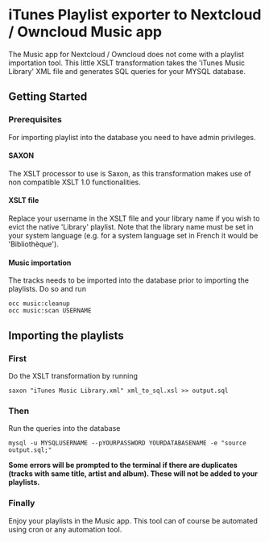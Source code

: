 # iTunes Playlist exporter to Nextcloud / Owncloud Music app

The Music app for Nextcloud / Owncloud does not come with a playlist importation tool. This little XSLT transformation takes the 'iTunes Music Library' XML file and generates SQL queries for your MYSQL database.

## Getting Started


### Prerequisites
For importing playlist into the database you need to have admin privileges. 
#### SAXON
The XSLT processor to use is Saxon, as this transformation makes use of non compatible XSLT 1.0 functionalities.

#### XSLT file
Replace your username in the XSLT file and your library name if you wish to evict the native 'Library' playlist. Note that the library name must be set in your system language (e.g. for a system language set in French it would be 'Bibliothèque').

#### Music importation
The tracks needs to be imported into the database prior to importing the playlists. Do so and run
```
occ music:cleanup
occ music:scan USERNAME
```

## Importing the playlists 



### First

Do the XSLT transformation by running

```
saxon "iTunes Music Library.xml" xml_to_sql.xsl >> output.sql
```

### Then

Run the queries into the database

```
mysql -u MYSQLUSERNAME --pYOURPASSWORD YOURDATABASENAME -e "source output.sql;"
```
**Some errors will be prompted to the terminal if there are duplicates (tracks with same title, artist and album). These will not be added to your playlists.**
### Finally 
Enjoy your playlists in the Music app. This tool can of course be automated using cron or any automation tool.


